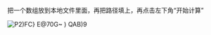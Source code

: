 把一个数组放到本地文件里面，再把路径填上，再点击左下角“开始计算”

![P2)FC} `E@70G~` ) QAB)9](https://user-images.githubusercontent.com/74699943/201346555-0d5b7e9d-036b-4452-b8fc-8dc4380fb968.png)
